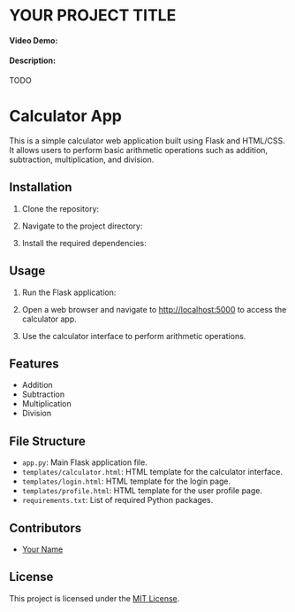 # YOUR PROJECT TITLE
#### Video Demo:  <URL HERE>
#### Description:
TODO

# Calculator App

This is a simple calculator web application built using Flask and HTML/CSS. It allows users to perform basic arithmetic operations such as addition, subtraction, multiplication, and division.

## Installation

1. Clone the repository:

2. Navigate to the project directory:

3. Install the required dependencies:

## Usage

1. Run the Flask application:

2. Open a web browser and navigate to [http://localhost:5000](http://localhost:5000) to access the calculator app.

3. Use the calculator interface to perform arithmetic operations.

## Features

- Addition
- Subtraction
- Multiplication
- Division

## File Structure

- `app.py`: Main Flask application file.
- `templates/calculator.html`: HTML template for the calculator interface.
- `templates/login.html`: HTML template for the login page.
- `templates/profile.html`: HTML template for the user profile page.
- `requirements.txt`: List of required Python packages.

## Contributors

- [Your Name](https://github.com/Msultan00)

## License

This project is licensed under the [MIT License](LICENSE).





